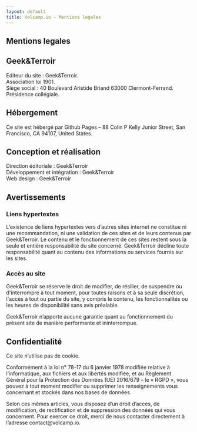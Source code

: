 ```yaml
---
layout: default
title: Volcamp.io - Mentions legales
---
```

<section class="page-header" style="background-image:url(https://www.volcamp.io/asset/images/chainedespuys_header.jpg);">
    <div class="container">
        <div class="row justify-content-center">
            <div class="col-lg-8">
                <div class="content text-center">
                    <h1 class="mb-3 text-white text-capitalize letter-spacing">Mentions legales</h1>
                    <div class="divider mx-auto mb-4 bg-white"></div>
                </div>
            </div>
        </div>
    </div>
</section>
<section class="section-speaker section">
    <div class="container">
        <div class="row section-heading">
            <div class="col-lg-8">
                <div class="heading">
                    <div class="pl-90">
                        <h2>Geek&Terroir</h2>
                    </div>
                </div>
            </div>
        </div>
        <div class="row">
            <div class="col-lg-12">
                <p>
                    Editeur du site : Geek&Terroir.<br>
                    Association loi 1901.<br>
                    Siège social : 40 Boulevard Aristide Briand 63000 Clermont-Ferrand.<br>
                    Présidence collégiale.
                </p>
            </div>
        </div>
    </div>
</section>
<section class="section-speaker section">
    <div class="container">
        <div class="row section-heading">
            <div class="col-lg-8">
                <div class="heading">
                    <div class="pl-90">
                        <h2>Hébergement</h2>
                    </div>
                </div>
            </div>
        </div>
        <div class="row">
            <div class="col-lg-12">
                <p>
                Ce site est hébergé par Github Pages – 88 Colin P Kelly Junior Street, San Francisco, CA 94107, United States.
                </p>
            </div>
        </div>
    </div>
</section>
<section class="section-speaker section">
    <div class="container">
        <div class="row section-heading">
            <div class="col-lg-8">
                <div class="heading">
                    <div class="pl-90">
                        <h2>Conception et réalisation</h2>
                    </div>
                </div>
            </div>
        </div>
        <div class="row">
            <div class="col-lg-12">
                <p>
                Direction éditoriale : Geek&Terroir<br>
                Développement et intégration : Geek&Terroir<br>
                Web design : Geek&Terroir
                </p>
            </div>
        </div>
    </div>
</section>
<section class="section-speaker section">
    <div class="container">
        <div class="row section-heading">
            <div class="col-lg-8">
                <div class="heading">
                    <div class="pl-90">
                        <h2>Avertissements</h2>
                    </div>
                </div>
            </div>
        </div>
        <div class="row">
            <div class="col-lg-12">
            <h3>Liens hypertextes</h3>
            <p>
            L’existence de liens hypertextes vers d’autres sites internet ne constitue ni une recommandation, ni une validation de ces sites et de leurs contenus par Geek&Terroir. Le contenu et le fonctionnement de ces sites restent sous la seule et entière responsabilité du site concerné. Geek&Terroir décline toute responsabilité quant au contenu des informations ou services fournis sur les sites.
            </p>
            <h3>Accès au site</h3>
            <p>
            Geek&Terroir se réserve le droit de modifier, de résilier, de suspendre ou d'interrompre à tout moment, pour toutes raisons et à sa seule discrétion, l'accès à tout ou partie du site, y compris le contenu, les fonctionnalités ou les heures de disponibilité sans avis préalable.
            </p>
            <p>
            Geek&Terroir n’apporte aucune garantie quant au fonctionnement du présent site de manière performante et ininterrompue.
            </p>
            </div>
        </div>
    </div>
</section>
<section class="section-speaker section">
    <div class="container">
        <div class="row section-heading">
            <div class="col-lg-8">
                <div class="heading">
                    <div class="pl-90">
                        <h2>Confidentialité</h2>
                    </div>
                </div>
            </div>
        </div>
        <div class="row">
            <div class="col-lg-12">
                <p>
                Ce site n’utilise pas de cookie.
                </p>
                <p>
                Conformément à la loi n° 78-17 du 6 janvier 1978 modifiée relative à l’informatique, aux fichiers et aux libertés modifiée, et au Règlement Général pour la Protection des Données (UE) 2016/679 – le « RGPD », vous pouvez à tout moment modifier ou supprimer les renseignements vous concernant et stockés dans nos bases de données.
                </p>
                <p>
                Selon ces mêmes articles, vous disposez d’un droit d’accès, de modification, de rectification et de suppression des données qui vous concernent. Pour exercer ce droit, merci de nous contacter directement à l’adresse contact@volcamp.io.
                </p>
            </div>
        </div>
    </div>
</section>